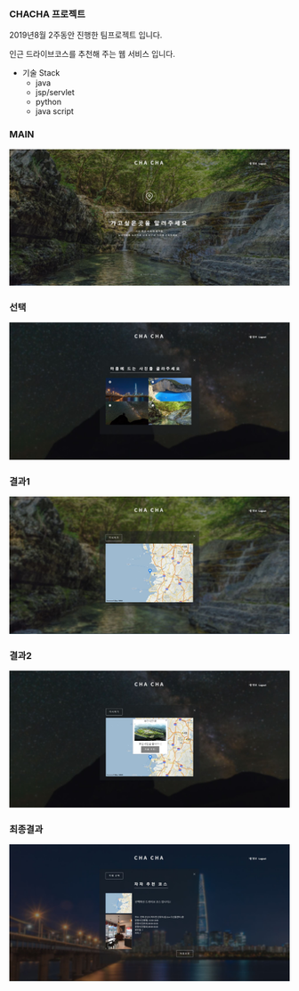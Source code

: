 ### CHACHA 프로젝트

2019년8월 2주동안 진행한 팀프로젝트 입니다.

인근 드라이브코스를 추천해 주는 웹 서비스 입니다.

* 기술 Stack 
  * java
  * jsp/servlet
  * python
  * java script

### MAIN
<img src="main.JPG" heigth="200px">

### 선택
<img src="select.JPG">

### 결과1
<img src="result1.JPG">

### 결과2
<img src="result2.JPG">

### 최종결과
<img src="finalresult.JPG">
